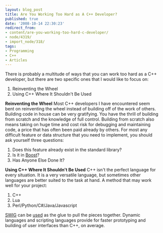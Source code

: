 ```yaml
---
layout: blog_post
title: Are You Working Too Hard as A C++ Developer?
published: true
date: '2008-10-14 22:30:23'
redirect_from:
- content/are-you-working-too-hard-c-developer/
- node/4319/
- import_node/318/
tags:
- Programming
- C++
- Articles
---
```


There is probably a multitude of ways that you can work too hard as a C++ developer, but there are two specific ones that I would like to focus on:

1.  Reinventing the Wheel
2.  Using C++ Where It Shouldn't Be Used

**Reinventing the Wheel** Most C++ developers I have encountered seem bent on reinventing the wheel instead of building off of the work of others. Building code in house can be very gratifying. You have the thrill of building from scratch and the knowledge of full control. Building from scratch also means taking on huge time and cost risk for debugging and maintaining code, a price that has often been paid already by others. For most any difficult feature or data structure that you need to implement, you should ask yourself three questions:

1.  Does this feature already exist in the standard library?
2.  Is it in [Boost](http://Boost.org)?
3.  Has Anyone Else Done It?

**Using C++ Where It Shouldn't Be Used** C++ isn't the perfect language for every situation. It is a very versatile language, but sometimes other languages are better suited to the task at hand. A method that may work well for your project:

1.  C++
2.  Lua
3.  Perl/Python/C\#/Java/Javascript

[SWIG](http://swig.org) can be [used](/content/so-you-want-embed-scripting-language-your-application) as the glue to pull the pieces together. Dynamic languages and scripting languages provide for faster prototyping and building of user interfaces than C++, on average.
